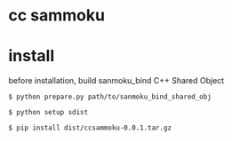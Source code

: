 # cc sammoku

# install

before installation, build sanmoku_bind C++ Shared Object

```shell script
$ python prepare.py path/to/sanmoku_bind_shared_obj

$ python setup sdist

$ pip install dist/ccsammoku-0.0.1.tar.gz
```
